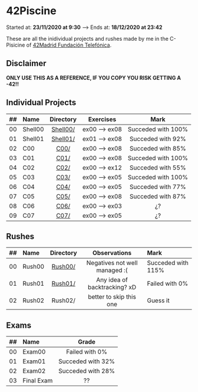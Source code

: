 # 42Piscine

Started at: **23/11/2020 at 9:30** --> Ends at: **18/12/2020 at 23:42**

These are all the inidividual projects and rushes made by me in the C-Pisicine of [42Madrid Fundación Telefónica](https://www.42madrid.com/).

## Disclaimer
**ONLY USE THIS AS A REFERENCE, IF YOU COPY YOU RISK GETTING A -42!!**

## Individual Projects

|  ##  |			Name				|	Directory	|	Exercises			| Mark |
|:----:|:-----------------------------------|:-------------:|:------------------:|:--------------:|
|  00  |Shell00								|	[Shell00/](https://github.com/alogarci/42Piscine/tree/master/Shell00)		| ex00 --> ex08			| Succeded with 100% |
|  01  |Shell01							|	[Shell01/](https://github.com/alogarci/42Piscine/tree/master/Shell01)		| ex01 --> ex08 | Succeded with 92% |
|  02  |C00								|	[C00/](https://github.com/alogarci/42Piscine/tree/master/C00)		| ex00 --> ex08			| Succeded with 85% |
|  03  |C01					|	[C01/](https://github.com/alogarci/42Piscine/tree/master/C01)		| ex00 --> ex08 | Succeded with 100% |
|  04  |C02					|	[C02/](https://github.com/alogarci/42Piscine/tree/master/C02)		| ex00 --> ex12 | Succeded with 55% |
|  05  |C03					|	[C03/](https://github.com/alogarci/42Piscine/tree/master/C03)		| ex00 --> ex05 | Succeded with 100% |
|  06  |C04					|	[C04/](https://github.com/alogarci/42Piscine/tree/master/C04)		| ex00 --> ex05 | Succeded with 77% |
|  07  |C05					|	[C05/](https://github.com/alogarci/42Piscine/tree/master/C05)		| ex00 --> ex08 | Succeded with 87% |
|  08  |C06					|	[C06/](https://github.com/alogarci/42Piscine/tree/master/C06)		| ex00 --> ex03 | ¿? |
|  09  |C07					|	[C07/](https://github.com/alogarci/42Piscine/tree/master/C07)		| ex00 --> ex05 | ¿? |

## Rushes

|  ##  |			Name				|	Directory	|	Observations | Mark |
|:----:|:-----------------------------------|:-------------:|:------------------:|:----------|
|  00  |Rush00					|	[Rush00/](https://github.com/alogarci/42Piscine/tree/master/Rush00)		| Negatives not well managed :( | Succeded with 115% |
|  01  |Rush01					|	[Rush01/](https://github.com/alogarci/42Piscine/tree/master/Rush01)		| Any idea of backtracking? xD | Failed with 0% |
|  02  |Rush02					|	Rush02/		| better to skip this one | Guess it |

## Exams

|  ##  |  Name  |	       Grade	      |
|:----:|:-------|:-------------------:|
|  00  | Exam00	|		Failed with 0%		|
|  01  | Exam01	|		Succeded with 32%	|
|  02  | Exam02	|		Succeded with 28%	  |
|  03  | Final Exam |		??	          |
